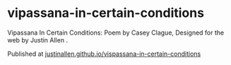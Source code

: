 # vipassana-in-certain-conditions

Vipassana In Certain Conditions: Poem by Casey Clague, Designed for the web by Justin Allen .

Published at [justinallen.github.io/vispassana-in-certain-conditions](justinallen.github.io/vispassana-in-certain-conditions)
